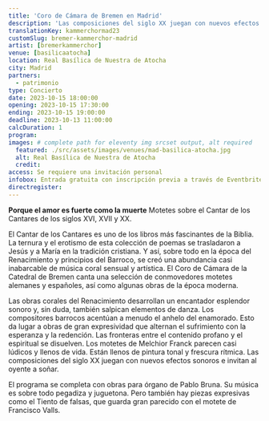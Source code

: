 ```yaml
---
title: 'Coro de Cámara de Bremen en Madrid'
description: 'Las composiciones del siglo XX juegan con nuevos efectos sonoros e invitan al oyente a soñar.'
translationKey: kammerchormad23
customSlug: bremer-kammerchor-madrid
artist: [bremerkammerchor]
venue: [basilicaatocha]
location: Real Basílica de Nuestra de Atocha
city: Madrid
partners:
  - patrimonio
type: Concierto
date: 2023-10-15 18:00:00
opening: 2023-10-15 17:30:00
ending: 2023-10-15 19:00:00
deadline: 2023-10-13 11:00:00
calcDuration: 1
program:
images: # complete path for eleventy img srcset output, alt required
  featured: ./src/assets/images/venues/mad-basilica-atocha.jpg
  alt: Real Basílica de Nuestra de Atocha
  credit:
access: Se requiere una invitación personal
infobox: Entrada gratuita con inscripción previa a través de Eventbrite.
directregister:
---
```


**Porque el amor es fuerte como la muerte**
Motetes sobre el Cantar de los Cantares de los siglos XVI, XVII y XX.

El Cantar de los Cantares es uno de los libros más fascinantes de la Biblia. La ternura y el erotismo de esta colección de poemas se trasladaron a Jesús y a María en la tradición cristiana. Y así, sobre todo en la época del Renacimiento y principios del Barroco, se creó una abundancia casi inabarcable de música coral sensual y artística. El Coro de Cámara de la Catedral de Bremen canta una selección de conmovedores motetes alemanes y españoles, así como algunas obras de la época moderna.

Las obras corales del Renacimiento desarrollan un encantador esplendor sonoro y, sin duda, también salpican elementos de danza. Los compositores barrocos acentúan a menudo el anhelo del enamorado. Esto da lugar a obras de gran expresividad que alternan el sufrimiento con la esperanza y la redención. Las fronteras entre el contenido profano y el espiritual se disuelven. Los motetes de Melchior Franck parecen casi lúdicos y llenos de vida. Están llenos de pintura tonal y frescura rítmica. Las composiciones del siglo XX juegan con nuevos efectos sonoros e invitan al oyente a soñar.

El programa se completa con obras para órgano de Pablo Bruna. Su música es sobre todo pegadiza y juguetona. Pero también hay piezas expresivas como el Tiento de falsas, que guarda gran parecido con el motete de Francisco Valls.
